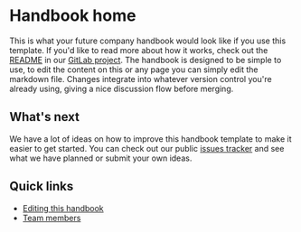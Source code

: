 # Handbook home

This is what your future company handbook would look like if you use this template. If you'd like to read more about how it works, check out the [README](https://github.com/async-go/company-handbook-template/blob/main/README.md) in our [GitLab project](https://github.com/async-go/company-handbook-template). The handbook is designed to be simple to use, to edit the content on this or any page you can simply edit the markdown file. Changes integrate into whatever version control you're already using, giving a nice discussion flow before merging.

## What's next

We have a lot of ideas on how to improve this handbook template to make it easier to get started. You can check out our public [issues tracker](https://github.com/async-go/company-handbook-template/issues) and see what we have planned or submit your own ideas.

## Quick links

- [Editing this handbook](./editing/)
- [Team members](./company/team.md)
